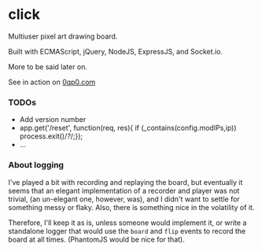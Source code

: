 # click
Multiuser pixel art drawing board.

Built with ECMAScript, jQuery, NodeJS, ExpressJS, and Socket.io.

More to be said later on.

See in action on [0qp0.com](http://0qp0.com)


### TODOs

* Add version number
* app.get('/reset', function(req, res){ if (_contains(config.modIPs,ip)) process.exit()/*?*/;});
* ...

### About logging

I've played a bit with recording and replaying the board,
but eventually it seems that an elegant implementation of a
recorder and player was not trivial,
(an un-elegant one, however, was),
and I didn't want to settle for something messy or flaky.
Also, there is something nice in the volatility of it.

Therefore, I'll keep it as is, unless someone would implement it,
or write a standalone logger that would use the `board` and `flip` events
to record the board at all times. (PhantomJS would be nice for that).
